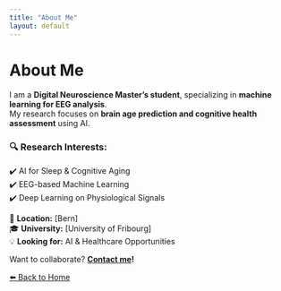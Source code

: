```yaml
---
title: "About Me"
layout: default
---
```


# About Me  

I am a **Digital Neuroscience Master’s student**, specializing in **machine learning for EEG analysis**.  
My research focuses on **brain age prediction and cognitive health assessment** using AI.  

### 🔍 Research Interests:
✔️ AI for Sleep & Cognitive Aging  
✔️ EEG-based Machine Learning  
✔️ Deep Learning on Physiological Signals  

📍 **Location:** [Bern]  
🎓 **University:** [University of Fribourg]  
💡 **Looking for:** AI & Healthcare Opportunities  

Want to collaborate? **[Contact me](mailto:your.email@example.com)!**

[⬅️ Back to Home](index.md)
